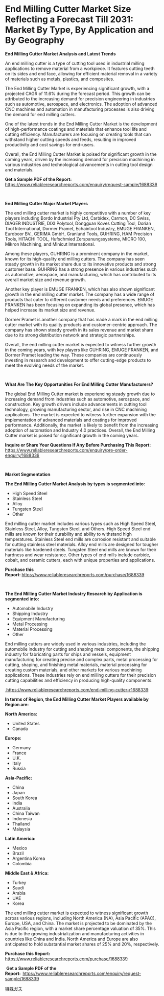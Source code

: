 <p><h1>End Milling Cutter Market Size Reflecting a Forecast Till 2031: Market By Type, By Application and By Geography</h1></p><p><strong>End Milling Cutter Market Analysis and Latest Trends</strong></p>
<p><p>An end milling cutter is a type of cutting tool used in industrial milling applications to remove material from a workpiece. It features cutting teeth on its sides and end face, allowing for efficient material removal in a variety of materials such as metals, plastics, and composites.</p><p>The End Milling Cutter Market is experiencing significant growth, with a projected CAGR of 11.6% during the forecast period. This growth can be attributed to the increasing demand for precision engineering in industries such as automotive, aerospace, and electronics. The adoption of advanced CNC machines and automation in manufacturing processes is also driving the demand for end milling cutters.</p><p>One of the latest trends in the End Milling Cutter Market is the development of high-performance coatings and materials that enhance tool life and cutting efficiency. Manufacturers are focusing on creating tools that can withstand higher cutting speeds and feeds, resulting in improved productivity and cost savings for end-users.</p><p>Overall, the End Milling Cutter Market is poised for significant growth in the coming years, driven by the increasing demand for precision machining in various industries and technological advancements in cutting tool design and materials.</p></p>
<p><strong>Get a Sample PDF of the Report:&nbsp;</strong> <a href="https://www.reliableresearchreports.com/enquiry/request-sample/1688339">https://www.reliableresearchreports.com/enquiry/request-sample/1688339</a></p>
<p>&nbsp;</p>
<p><strong>End Milling Cutter Major Market Players</strong></p>
<p><p>The end milling cutter market is highly competitive with a number of key players including Bordo Industrial Pty Ltd, Carbidex, Carmon, DC Swiss, DIAGER INDUSTRIE, DIXI Polytool, Dongguan Koves Cutting Tool, Dorian Tool International, Dormer Pramet, Echaintool Industry, EMUGE FRANKEN, Euroboor BV., GERIMA GmbH, Granlund Tools, GUHRING, HAM Precision Tools, HITACHI TOOL, Hufschmied Zerspanungssysteme, MICRO 100, Mikron Machining, and Minicut International.</p><p>Among these players, GUHRING is a prominent company in the market, known for its high-quality end milling cutters. The company has seen steady growth in its market share due to its innovative products and strong customer base. GUHRING has a strong presence in various industries such as automotive, aerospace, and manufacturing, which has contributed to its overall market size and revenue growth.</p><p>Another key player is EMUGE FRANKEN, which has also shown significant growth in the end milling cutter market. The company has a wide range of products that cater to different customer needs and preferences. EMUGE FRANKEN has been focusing on expanding its global presence, which has helped increase its market size and revenue.</p><p>Dormer Pramet is another company that has made a mark in the end milling cutter market with its quality products and customer-centric approach. The company has shown steady growth in its sales revenue and market share due to its strong distribution network and strategic partnerships.</p><p>Overall, the end milling cutter market is expected to witness further growth in the coming years, with key players like GUHRING, EMUGE FRANKEN, and Dormer Pramet leading the way. These companies are continuously investing in research and development to offer cutting-edge products to meet the evolving needs of the market.</p></p>
<p>&nbsp;</p>
<p><strong>What Are The Key Opportunities For End Milling Cutter Manufacturers?</strong></p>
<p><p>The global End Milling Cutter market is experiencing steady growth due to increasing demand from industries such as automotive, aerospace, and construction. Key growth drivers include advancements in cutting tool technology, growing manufacturing sector, and rise in CNC machining applications. The market is expected to witness further expansion with the implementation of advanced materials and coatings for improved performance. Additionally, the market is likely to benefit from the increasing adoption of automation and Industry 4.0 practices. Overall, the End Milling Cutter market is poised for significant growth in the coming years.</p></p>
<p><strong>Inquire or Share Your Questions If Any Before Purchasing This Report:</strong> <a href="https://www.reliableresearchreports.com/enquiry/pre-order-enquiry/1688339">https://www.reliableresearchreports.com/enquiry/pre-order-enquiry/1688339</a></p>
<p>&nbsp;</p>
<p><strong>Market Segmentation</strong></p>
<p><strong>The End Milling Cutter Market Analysis by types is segmented into:</strong></p>
<p><ul><li>High Speed Steel</li><li>Stainless Steel</li><li>Alloy</li><li>Tungsten Steel</li><li>Other</li></ul></p>
<p><p>End milling cutter market includes various types such as High Speed Steel, Stainless Steel, Alloy, Tungsten Steel, and Others. High Speed Steel end mills are known for their durability and ability to withstand high temperatures. Stainless Steel end mills are corrosion resistant and suitable for cutting stainless steel materials. Alloy end mills are designed for tougher materials like hardened steels. Tungsten Steel end mills are known for their hardness and wear resistance. Other types of end mills include carbide, cobalt, and ceramic cutters, each with unique properties and applications.</p></p>
<p><strong>Purchase this Report:&nbsp;</strong><a href="https://www.reliableresearchreports.com/purchase/1688339">https://www.reliableresearchreports.com/purchase/1688339</a></p>
<p>&nbsp;</p>
<p><strong>The End Milling Cutter Market Industry Research by Application is segmented into:</strong></p>
<p><ul><li>Automobile Industry</li><li>Shipping Industry</li><li>Equipment Manufacturing</li><li>Metal Processing</li><li>Material Processing</li><li>Other</li></ul></p>
<p><p>End milling cutters are widely used in various industries, including the automobile industry for cutting and shaping metal components, the shipping industry for fabricating parts for ships and vessels, equipment manufacturing for creating precise and complex parts, metal processing for cutting, shaping, and finishing metal materials, material processing for creating custom materials, and other markets for various machining applications. These industries rely on end milling cutters for their precision cutting capabilities and efficiency in producing high-quality components.</p></p>
<p><a href="https://www.reliableresearchreports.com/end-milling-cutter-r1688339">&nbsp;https://www.reliableresearchreports.com/end-milling-cutter-r1688339</a></p>
<p><strong>In terms of Region, the End Milling Cutter Market Players available by Region are:</strong></p>
<p>
    <p> <strong> North America: </strong>
        <ul>
            <li>United States</li>
            <li>Canada</li>
        </ul>
        </p> 
    <p> <strong> Europe: </strong>
        <ul>
            <li>Germany</li>
            <li>France</li>
            <li>U.K.</li>
            <li>Italy</li>
            <li>Russia</li>
        </ul>
        </p> 
    <p> <strong> Asia-Pacific: </strong>
        <ul>
            <li>China</li>
            <li>Japan</li>
            <li>South Korea</li>
            <li>India</li>
            <li>Australia</li>
            <li>China Taiwan</li>
            <li>Indonesia</li>
            <li>Thailand</li>
            <li>Malaysia</li>
        </ul>
        </p> 
    <p> <strong> Latin America: </strong>
        <ul>
            <li>Mexico</li>
            <li>Brazil</li>
            <li>Argentina Korea</li>
            <li>Colombia</li>
        </ul>
        </p> 
    <p> <strong> Middle East & Africa: </strong>
        <ul>
            <li>Turkey</li>
            <li>Saudi</li>
            <li>Arabia</li>
            <li>UAE</li>
            <li>Korea</li>
        </ul>
    </p>
    </p>
<p><p>The end milling cutter market is expected to witness significant growth across various regions, including North America (NA), Asia Pacific (APAC), Europe, USA, and China. The market is projected to be dominated by the Asia Pacific region, with a market share percentage valuation of 35%. This is due to the growing industrialization and manufacturing activities in countries like China and India. North America and Europe are also anticipated to hold substantial market shares of 25% and 20%, respectively.</p></p>
<p><strong>Purchase this Report: </strong><a href="https://www.reliableresearchreports.com/purchase/1688339">https://www.reliableresearchreports.com/purchase/1688339</a></p>
<p>&nbsp;<strong>Get a Sample PDF of the Report:&nbsp;&nbsp;</strong><a href="https://www.reliableresearchreports.com/enquiry/request-sample/1688339">https://www.reliableresearchreports.com/enquiry/request-sample/1688339</a></p>
<p><strong></strong></p>
<p><p><a href="https://github.com/SarahFahey88/Market-Research-Report-List-1/blob/main/526495621769.md">特殊ガス</a></p></p>